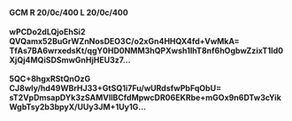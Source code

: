 #### GCM R 20/0c/400 L 20/0c/400
**wPCDo2dLQjoEhSi2**<br/>**QVQamx52BuGrWZnNosDEO3C/o2xGn4HHQX4fd+VwMkA=**<br/>**TfAs7BA6wrxedsKt/qgY0HD0NMM3hQPXwsh1IhT8nf6hOgbwZzixT1Id0XjQj4MQiSDSmwGnHjHEU3z7...**<br/><br/>
**5QC+8hgxRStQnOzG**<br/>**CJ8wly/hd49WBrHJ33+GtSQ1i7Fu/wURdsfwPbFqObU=**<br/>**sT2VpDmsapDYk3zSAMVllBCfdMpwcDR06EKRbe+mGOx9n6DTw3cYikWgbTsy2b3bpyX/UUy3JM+1Uy1G...**